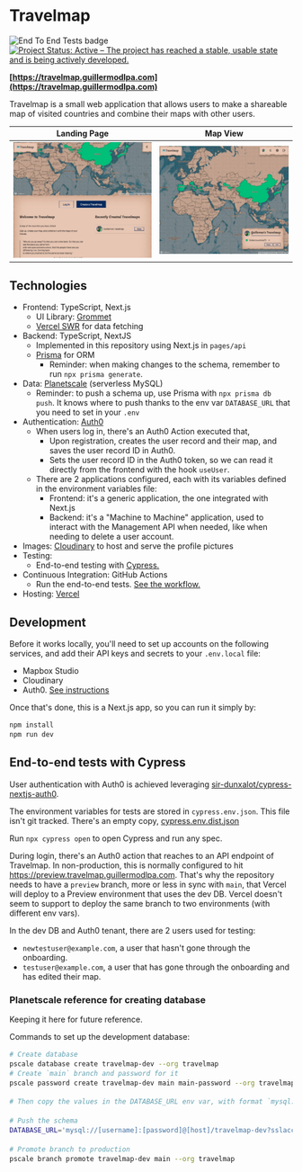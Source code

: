 # Travelmap

![End To End Tests badge](https://github.com/guillermodlpa/travelmap/workflows/End%20To%20End%20Tests/badge.svg) [![Project Status: Active – The project has reached a stable, usable state and is being actively developed.](https://www.repostatus.org/badges/latest/active.svg)](https://www.repostatus.org/#active)


**[https://travelmap.guillermodlpa.com](https://travelmap.guillermodlpa.com)**

Travelmap is a small web application that allows users to make a shareable map of visited countries and combine their maps with other users.

| Landing Page                              | Map View                                   |
| ----------------------------------------- | ------------------------------------------ |
| ![Screenshot](./docs/preview-landing.jpg) | ![Screenshot](./docs/preview-map-view.jpg) |

## Technologies

- Frontend: TypeScript, Next.js
  - UI Library: [Grommet](https://github.com/grommet/grommet)
  - [Vercel SWR](https://swr.vercel.app/) for data fetching
- Backend: TypeScript, NextJS
  - Implemented in this repository using Next.js in `pages/api`
  - [Prisma](https://www.prisma.io/) for ORM
    - Reminder: when making changes to the schema, remember to run `npx prisma generate`.
- Data: [Planetscale](https://planetscale.com/) (serverless MySQL)
  - Reminder: to push a schema up, use Prisma with `npx prisma db push`. It knows where to push thanks to the env var `DATABASE_URL` that you need to set in your `.env`
- Authentication: [Auth0](https://auth0.com/)
  - When users log in, there's an Auth0 Action executed that,
    - Upon registration, creates the user record and their map, and saves the user record ID in Auth0.
    - Sets the user record ID in the Auth0 token, so we can read it directly from the frontend with the hook `useUser`.
  - There are 2 applications configured, each with its variables defined in the environment variables file:
    - Frontend: it's a generic application, the one integrated with Next.js
    - Backend: it's a "Machine to Machine" application, used to interact with the Management API when needed, like when needing to delete a user account.
- Images: [Cloudinary](https://cloudinary.com/) to host and serve the profile pictures
- Testing:
  - End-to-end testing with [Cypress.](https://www.cypress.io/)
- Continuous Integration: GitHub Actions
  - Run the end-to-end tests. [See the workflow.](./.github/workflows/end_to_end_tests.yml)
- Hosting: [Vercel](https://vercel.com/)

## Development

Before it works locally, you'll need to set up accounts on the following services, and add their API keys and secrets to your `.env.local` file:

- Mapbox Studio
- Cloudinary
- Auth0. [See instructions](https://github.com/auth0/nextjs-auth0#getting-started)

Once that's done, this is a Next.js app, so you can run it simply by:

```bash
npm install
npm run dev
```

## End-to-end tests with Cypress

User authentication with Auth0 is achieved leveraging [sir-dunxalot/cypress-nextjs-auth0](https://github.com/sir-dunxalot/cypress-nextjs-auth0).

The environment variables for tests are stored in `cypress.env.json`. This file isn't git tracked. There's an empty copy, [cypress.env.dist.json](./cypress.env.dist.json)

Run `npx cypress open` to open Cypress and run any spec.

During login, there's an Auth0 action that reaches to an API endpoint of Travelmap. In non-production, this is normally configured to hit https://preview.travelmap.guillermodlpa.com. That's why the repository needs to have a `preview` branch, more or less in sync with `main`, that Vercel will deploy to a Preview environment that uses the dev DB. Vercel doesn't seem to support to deploy the same branch to two environments (with different env vars).

In the dev DB and Auth0 tenant, there are 2 users used for testing:

* `newtestuser@example.com`, a user that hasn't gone through the onboarding.
* `testuser@example.com`, a user that has gone through the onboarding and has edited their map.


### Planetscale reference for creating database

Keeping it here for future reference.

Commands to set up the development database:

```sh
# Create database
pscale database create travelmap-dev --org travelmap
# Create `main` branch and password for it
pscale password create travelmap-dev main main-password --org travelmap

# Then copy the values in the DATABASE_URL env var, with format `mysql://[username]:[password]@[host]/travelmap-dev?sslaccept=strict`

# Push the schema
DATABASE_URL='mysql://[username]:[password]@[host]/travelmap-dev?sslaccept=strict' npx prisma db push

# Promote branch to production
pscale branch promote travelmap-dev main --org travelmap
```
